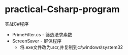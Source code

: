 practical-Csharp-program
========================

实战C#程序

* PrimeFilter.cs - 筛选法求素数
* ScreenSaver - 屏保程序
    * 将.exe文件改为.scr,并复制到c:\windows\system32

